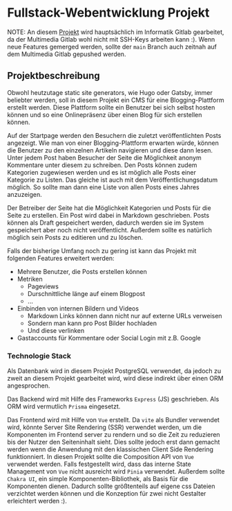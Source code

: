 # Fullstack-Webentwicklung Projekt

NOTE: An diesem [Projekt](https://r-n-d.informatik.hs-augsburg.de:8080/romankol/blogging-plattform)
wird hauptsächlich im Informatik Gitlab gearbeitet,
da der Multimedia Gitlab wohl nicht mit SSH-Keys arbeiten kann :). Wenn neue Features
gemerged werden, sollte der `main` Branch auch zeitnah auf dem Multimedia Gitlab gepushed werden.

## Projektbeschreibung

Obwohl heutzutage static site generators, wie Hugo oder Gatsby,
immer beliebter werden, soll in diesem Projekt ein CMS für eine Blogging-Plattform
erstellt werden. Diese Plattform sollte ein Benutzer bei sich selbst hosten
können und so eine Onlinepräsenz über einen Blog für sich erstellen können.

Auf der Startpage werden den Besuchern die zuletzt veröffentlichten Posts angezeigt.
Wie man von einer Blogging-Plattform erwarten würde, können die Benutzer zu den einzelnen
Artikeln navigieren und diese dann lesen. Unter jedem Post haben Besucher der Seite die Möglichkeit
anonym Kommentare unter diesem zu schreiben. Den Posts können zudem Kategorien zugewiesen werden
und es ist möglich alle Posts einer Kategorie zu Listen. Das gleiche ist auch mit dem Veröffentlichungsdatum
möglich. So sollte man dann eine Liste von allen Posts eines Jahres anzuzeigen.

Der Betreiber der Seite hat die Möglichkeit Kategorien und Posts für die Seite zu erstellen.
Ein Post wird dabei in Markdown geschrieben. Posts können als Draft gespeichert werden,
dadurch werden sie im System gespeichert aber noch nicht veröffentlicht. Außerdem sollte es natürlich möglich
sein Posts zu editieren und zu löschen.

Falls der bisherige Umfang noch zu gering ist kann das Projekt mit folgenden Features erweitert werden:

- Mehrere Benutzer, die Posts erstellen können
- Metriken
  - Pageviews
  - Durschnittliche länge auf einem Blogpost
  - ...
- Einbinden von internen Bildern und Videos
  - Markdown Links können dann nicht nur auf externe URLs verweisen
  - Sondern man kann pro Post Bilder hochladen
  - Und diese verlinken
- Gastaccounts für Kommentare oder Social Login mit z.B. Google

### Technologie Stack

Als Datenbank wird in diesem Projekt PostgreSQL verwendet, da jedoch zu zweit an diesem Projekt gearbeitet wird,
wird diese indirekt über einen ORM angesprochen.

Das Backend wird mit Hilfe des Frameworks `Express` (JS) geschrieben. Als ORM wird vermutlich `Prisma` eingesetzt.

Das Frontend wird mit Hilfe von `Vue` erstellt. Da `vite` als Bundler verwendet wird,
könnte Server Site Rendering (SSR) verwendet werden, um die Komponenten im Frontend server zu rendern
und so die Zeit zu reduzieren bis der Nutzer den Seiteninhalt sieht. Dies sollte jedoch erst dann gemacht werden
wenn die Anwendung mit den klassischen Client Side Rendering funktionniert. In diesen Projekt sollte die Composition
API von `Vue` verwendet werden. Falls festgestellt wird, dass das interne State Management von `Vue` nicht ausreicht
wird `Pinia` verwendet. Außerdem sollte `Chakra UI`, ein simple Komponenten-Bibliothek, als Basis für die Komponenten dienen.
Dadurch sollte größtenteils auf eigene css Dateien verzichtet werden können und die Konzeption für zwei nicht Gestalter erleichtert werden :).
